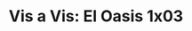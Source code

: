 ---
layout: episodios
title: "Vis a Vis: El Oasis 1x03"
url_serie_padre: 'vis-a-vis-el-oasis/temporada-1'
category: 'series'
capitulo: 'yes'
anio: '2020'
prev: 'capitulo-2'
proximo: 'capitulo-4'
sandbox: allow-same-origin allow-forms
idioma: 'Castellano'
calidad: 'Full HD'
fuente: 'cueva'
reproductores_otros: ["https://gdriveplayer.me/embed2.php?link=dEpY%252Fqec46QNOWBM7OdEoAexiggDz%252BrYJ%252ByVNeWSoxllKj5LcfePOPn%252BvGOGnukp2TK6y8OlHcbCKK2T6e2GtUzrYSt9BqxyjNsq2XSLfmKoNYTvxBJexjxE8TokzUNF%252BlcSlK8xKoiaVMJDwZKWFvAblNuzU5FtZgHgoqkvYwae6mRwkm6cdmvuywISXkyQ65ZX5XFUFV6tiAIvGr33Qg","Castellano","https://uqload.com/embed-03g08splj1ox.html","Castellano","https://supervideo.tv/e/ub14wpusmq14","Castellano","https://api.cuevana3.io/stream/index.php?file=ek5lbm9xYWNrS0xYMTZLa2xNbkdvY3ZTb3BtZng4TGp6ZFpobGFMUGtOelcwcUZmbWRIVzRkakVuS0JnbEplcG1KUnNZSlRTMGViVTBxZGdsdEhPb3RUZGVxdDB1ODNMdHBTZ1lLRFNsYkxVMHFhbWt0YmE0OG1ncHBlbHk4WT0","Castellano","https://mstream.website/c7os5x7uqvfy","Castellano"]
reproductores_fembed: ["https://feurl.com/v/44m30izzp-6ygd6","Castellano","https://feurl.com/v/dkwj4sxxjj12r-w","Castellano"]
clasificacion: '+10'
tags:
- Drama
---